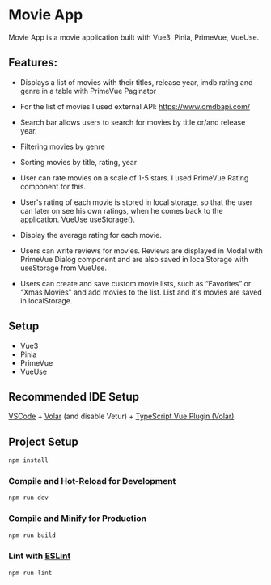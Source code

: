 # Movie App

Movie App is a movie application built with Vue3, Pinia, PrimeVue, VueUse.

## Features:

- Displays a list of movies with their titles, release year, imdb rating and genre in a table with PrimeVue Paginator

- For the list of movies I used external API: https://www.omdbapi.com/

- Search bar allows users to search for movies by title or/and release year.

- Filtering movies by genre

- Sorting movies by title, rating, year

- User can rate movies on a scale of 1-5 stars. I used PrimeVue Rating component for this.

- User's rating of each movie is stored in local storage, so that the user can later on see his own ratings, when he comes back to the application. VueUse useStorage().

- Display the average rating for each movie.

- Users can write reviews for movies. Reviews are displayed in Modal with PrimeVue Dialog component and are also saved in localStorage with useStorage from VueUse.

- Users can create and save custom movie lists, such as “Favorites” or “Xmas Movies" and add movies to the list. List and it's movies are saved in localStorage.


## Setup

- Vue3
- Pinia
- PrimeVue
- VueUse

## Recommended IDE Setup

[VSCode](https://code.visualstudio.com/) + [Volar](https://marketplace.visualstudio.com/items?itemName=Vue.volar) (and disable Vetur) + [TypeScript Vue Plugin (Volar)](https://marketplace.visualstudio.com/items?itemName=Vue.vscode-typescript-vue-plugin).


## Project Setup

```sh
npm install
```

### Compile and Hot-Reload for Development

```sh
npm run dev
```

### Compile and Minify for Production

```sh
npm run build
```

### Lint with [ESLint](https://eslint.org/)

```sh
npm run lint
```
